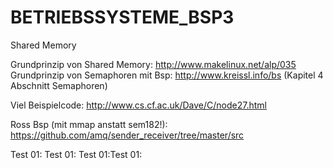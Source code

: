 # BETRIEBSSYSTEME_BSP3
Shared Memory

Grundprinzip von Shared Memory: http://www.makelinux.net/alp/035
Grundprinzip von Semaphoren mit Bsp: http://www.kreissl.info/bs (Kapitel 4 Abschnitt Semaphoren) 


Viel Beispielcode: http://www.cs.cf.ac.uk/Dave/C/node27.html


Ross Bsp (mit mmap anstatt sem182!): https://github.com/amq/sender_receiver/tree/master/src

Test 01:
Test 01:
Test 01:Test 01:
